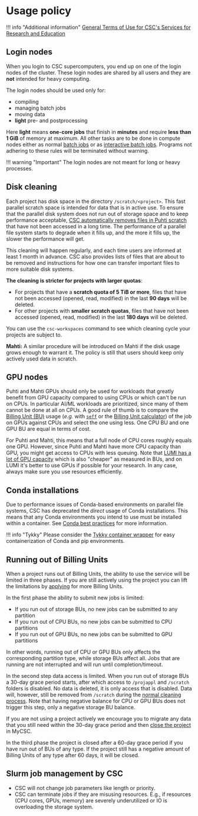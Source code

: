 # Usage policy

!!! info "Additional information"
    [General Terms of Use for CSC's Services for Research and
    Education](https://research.csc.fi/general-terms-of-use)

## Login nodes

When you login to CSC supercomputers, you end up on one of the login nodes of
the cluster. These login nodes are shared by all users and they are **not**
intended for heavy computing.

The login nodes should be used only for:

* compiling
* managing batch jobs
* moving data
* **light** pre- and postprocessing

Here **light** means **one-core jobs** that finish in **minutes** and require
**less than 1 GiB** of memory at maximum. All other tasks are to be done in
compute nodes either as normal [batch jobs](running/getting-started.md) or as
[interactive batch jobs](running/interactive-usage.md). Programs not adhering
to these rules will be terminated without warning.

!!! warning "Important"
    The login nodes are not meant for long or heavy processes.

## Disk cleaning

Each project has disk space in the directory `/scratch/<project>`. This fast
parallel scratch space is intended for data that is in active use. To ensure
that the parallel disk system does not run out of storage space and to keep
performance acceptable,
[CSC automatically removes files in Puhti scratch](../support/tutorials/clean-up-data.md#automatic-removal-of-files)
that have not been accessed in a long time. The performance of a parallel file
system starts to degrade when it fills up, and the more it fills up, the slower
the performance will get.

This cleaning will happen regularly, and each time users are informed at least
1 month in advance. CSC also provides lists of files that are about to be
removed and instructions for how one can transfer important files to more
suitable disk systems.

**The cleaning is stricter for projects with larger quotas**:

* For projects that have a **scratch quota of 5 TiB or more**, files that have
  not been accessed (opened, read, modified) in the last **90 days** will be
  deleted.
* For other projects with **smaller scratch quotas**, files that have not been
  accessed (opened, read, modified) in the last **180 days** will be deleted.

You can use the `csc-workspaces` command to see which cleaning cycle your
projects are subject to.

**Mahti:** A similar procedure will be introduced on Mahti if the disk usage
grows enough to warrant it. The policy is still that users should keep only
actively used data in scratch.

## GPU nodes

Puhti and Mahti GPUs should only be used for workloads that greatly benefit
from GPU capacity compared to using CPUs or which can't be run on CPUs. In
particular AI/ML workloads are prioritized, since many of them cannot be done
at all on CPUs. A good rule of thumb is to compare the
[Billing Unit (BU)](../accounts/billing.md) usage (_e.g._ with
[`seff`](./performance.md#quick-start-efficiency-report-with-seff)
or the [Billing Unit calculator](https://research.csc.fi/billing-units/#buc))
of the job on GPUs against CPUs and select the one using less. One CPU BU and one 
GPU BU are equal in terms of cost.

For Puhti and Mahti, this means that a full node of CPU cores roughly equals
one GPU. However, since Puhti and Mahti have more CPU capacity than GPU, you
might get access to CPUs with less queuing. Note that
[LUMI has a lot of GPU capacity](https://docs.lumi-supercomputer.eu/hardware/lumig/)
which is also "cheaper" as measured in BUs, and on LUMI it's better to use GPUs
if possible for your research. In any case, always make sure you use resources
efficiently.

## Conda installations

Due to performance issues of Conda-based environments on parallel file systems,
CSC has deprecated the _direct_ usage of Conda installations. This means that
any Conda environments you intend to use must be installed within a container.
See [Conda best practices](../support/tutorials/conda.md) for more information.

!!! info "Tykky"
    Please consider the [Tykky container wrapper](containers/tykky.md) for easy
    containerization of Conda and pip environments.

## Running out of Billing Units

When a project runs out of Billing Units, the ability to use
the service will be limited in three phases.  If you are still
actively using the project you can lift the limitations by
[applying](../accounts/how-to-apply-for-billing-units.md) for more
Billing Units.

In the first phase the ability to submit new jobs is limited:

* If you run out of storage BUs, no new jobs can be submitted to any
partition 
* If you run out of CPU BUs, no new jobs can be submitted to CPU partitions
* If you run out of GPU BUs, no new jobs can be submitted to GPU partitions

In other words, running out of CPU or GPU BUs only affects the
corresponding partition type, while storage BUs affect all. Jobs that
are running are not interrupted and will run until completion/timeout.


In the second step data access is limited. When you run out of storage
BUs a 30-day grace period starts, after which access to `/projappl`
and `/scratch` folders is disabled. No data is deleted, it is only
access that is disabled. Data will, however, still be removed from
`/scratch` during the [normal cleaning process](#disk-cleaning). Note that
having negative balance for CPU or GPU BUs does not trigger this step,
only a negative storage BU balance.


If you are not using a project actively we encourage you to migrate any data
that you still need within the 30-day grace period and then
[close the project](../accounts/how-to-manage-your-project.md#project-closure)
in MyCSC. 

In the third phase the project is closed after a 60-day grace period
if you have run out of BUs of any type. If the project still has a
negative amount of Billing Units of any type after 60 days, it will be
closed.



## Slurm job management by CSC

* CSC will not change job parameters like length or priority. 
* CSC can terminate jobs if they are misusing resources. E.g., if resources
  (CPU cores, GPUs, memory) are severely underutilized or IO is overloading
  the storage system.
